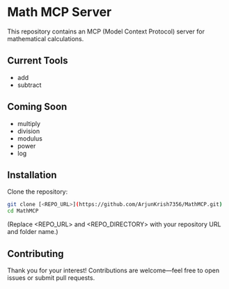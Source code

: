 # Math MCP Server

This repository contains an MCP (Model Context Protocol) server for mathematical calculations.

## Current Tools
- add
- subtract

## Coming Soon
- multiply
- division
- modulus
- power
- log

## Installation

Clone the repository:
```bash
git clone [<REPO_URL>](https://github.com/ArjunKrish7356/MathMCP.git)
cd MathMCP
```

(Replace <REPO_URL> and <REPO_DIRECTORY> with your repository URL and folder name.)

## Contributing

Thank you for your interest! Contributions are welcome—feel free to open issues or submit pull requests.

